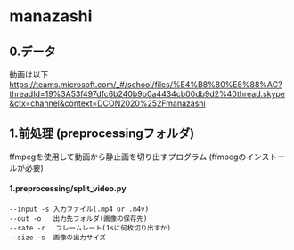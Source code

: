 # manazashi

## 0.データ
動画は以下
https://teams.microsoft.com/_#/school/files/%E4%B8%80%E8%88%AC?threadId=19%3A53f497dfc6b240b9b0a4434cb00db9d2%40thread.skype&ctx=channel&context=DCON2020%252Fmanazashi

## 1.前処理 (preprocessingフォルダ)
ffmpegを使用して動画から静止画を切り出すプログラム (ffmpegのインストールが必要)
#### 1.preprocessing/split_video.py
```
--input -s 入力ファイル(.mp4 or .m4v)
--out -o   出力先フォルダ(画像の保存先)
--rate -r　 フレームレート(1sに何枚切り出すか)    
--size -s  画像の出力サイズ
```
